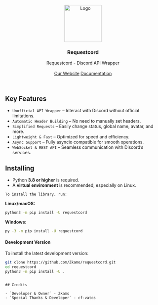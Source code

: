 <p align="center">
  <a href="https://pypi.org/project/requestcord/">
    <img src="https://cdn3.emoji.gg/emojis/4592-developer-purple.png" alt="Logo" witdth width="120" height="120">
  </a>

  <h3 align="center">Requestcord<a</a></h3>

  <p align="center">
    Requestcord - Discord API Wrapper
    <br/>
    <br/>
    <a href="https://www.requestcord.eu/">Our Website</a>
   <a href="https://www.requestcord.eu/docs.html">Documentation</a> 
  </p>
</p>
<br/>

## Key Features
  - `Unofficial API Wrapper` – Interact with Discord without official limitations.
  - `Automatic Header Building` – No need to manually set headers.
  - `Simplified Requests` – Easily change status, global name, avatar, and more.
  - `Lightweight & Fast` – Optimized for speed and efficiency.
  - `Async Support` – Fully asyncio compatible for smooth operations.
  - `WebSocket & REST API` – Seamless communication with Discord’s services.
  
## Installing
- Python **3.8 or higher** is required.
- A **virtual environment** is recommended, especially on Linux.

`To install the library, run:`

**Linux/macOS:**
```bash
python3 -m pip install -U requestcord
```

**Windows:**
```bash
py -3 -m pip install -U requestcord
```

#### Development Version
To install the latest development version:
```bash
git clone https://github.com/Zkamo/requestcord.git
cd requestcord
python3 -m pip install -U .
```
```

## Credits

- `Developer & Owner` - Zkamo
- `Special Thanks & Developer` - cf-vatos